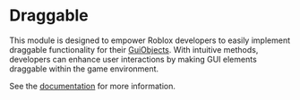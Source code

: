 # Draggable

This module is designed to empower Roblox developers to easily implement draggable functionality for their [GuiObjects](https://create.roblox.com/docs/reference/engine/classes/GuiObject). With intuitive methods, developers can enhance user interactions by making GUI elements draggable within the game environment.

See the [documentation](https://makerdoe.github.io/Draggable/) for more information.
